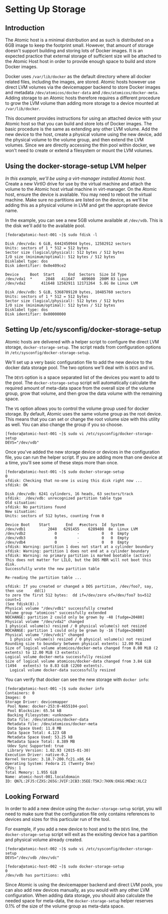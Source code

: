 # Setting Up Storage

## Introduction
 
The Atomic host is a minimal distribution and as such is distributed on a 6GB image to keep the footprint small. However, that amount of storage doesn't support building and storing lots of Docker images.  It is an expected practice that external storage of sufficient size will be attached to the Atomic Host host in order to provide enough space to build and store Docker images. 

Docker uses `/var/lib/docker` as the default directory where all docker related files, including the images, are stored.  Atomic hosts however use direct LVM volumes via the devicemapper backend to store Docker images and metadata `/dev/atomicos/docker-data` and `/dev/atomicos/docker-meta`.  Adding storage to an Atomic hosts therefore requires a different procedure to grow the LVM volume than adding more storage to a device mounted at `/var/lib/docker`.   
 
This document provides instructions for using an attached device with your Atomic host so that you can build and store lots of Docker images.  The basic procedure is the same as extending any other LVM volume.  Add the new device to the host, create a physical volume using the new device, add the physical volume to the volume group, and then extend the LVM volumes.  Since we are directly accessing the thin pool within docker, we won't need to create or extend a filesystem or mount the LVM volumes.
 
## Using the docker-storage-setup LVM helper
_In this example, we'll be using a virt-manager installed Atomic host_.  
Create a new VirtIO drive for use by the virtual machine and attach the volume to the Atomic host virtual machine in virt-manager.  On the Atomic host, ensure the device is available.  You may need to reboot the virtual machine.  Make sure no partitions are listed on the device, as we'll be adding this as a physical volume in LVM and get the appropriate device name.  

In the example, you can see a new 5GB volume available at `/dev/vdb`.  This is the disk we'll add to the available pool.
 
    [fedora@atomic-host-001 ~]$ sudo fdisk -l

    Disk /dev/vda: 6 GiB, 6442450944 bytes, 12582912 sectors
    Units: sectors of 1 * 512 = 512 bytes
    Sector size (logical/physical): 512 bytes / 512 bytes
    I/O size (minimum/optimal): 512 bytes / 512 bytes
    Disklabel type: dos
    Disk identifier: 0x0e409ce2

    Device     Boot  Start      End  Sectors  Size Id Type
    /dev/vda1  *      2048   411647   409600  200M 83 Linux
    /dev/vda2       411648 12582911 12171264  5.8G 8e Linux LVM

    Disk /dev/vdb: 5 GiB, 5368709120 bytes, 10485760 sectors
    Units: sectors of 1 * 512 = 512 bytes
    Sector size (logical/physical): 512 bytes / 512 bytes
    I/O size (minimum/optimal): 512 bytes / 512 bytes
    Disklabel type: dos
    Disk identifier: 0x00000000

## Setting Up /etc/sysconfig/docker-storage-setup

Atomic hosts are delivered with a helper script to configure the direct LVM storage, `docker-storage-setup`.  The script reads from configuration options in `/etc/sysconfig/docker-storage-setup`.

We'll set up a very basic configuration file to add the new device to the docker data storage pool.  The two options we'll deal with is `DEVS` and `VG`.  

The `DEVS` option is a space separated list of the devices you want to add to the pool.  The `docker-storage-setup` script will automatically calculate the required amount of meta-data space from the overall size of the volume group, grow that volume, and then grow the data volume with the remaining space.

The `VG` option allows you to control the volume group used for docker storage.  By default, Atomic uses the same volume group as the root device.  This means that you can set or change the root volume size with this utility as well.  You can also change the group if you so choose.
    
    [fedora@atomic-host-001 ~]$ sudo vi /etc/sysconfig/docker-storage-setup 
    DEVS="/dev/vdb"

Once you've added the new storage device or devices in the configuration file, you can run the helper script.  If you are adding more than one device at a time, you'll see some of these steps more than once.

    [fedora@atomic-host-001 ~]$ sudo docker-storage-setup 
    0
    sfdisk: Checking that no-one is using this disk right now ...
    sfdisk: OK
    
    Disk /dev/vdb: 6241 cylinders, 16 heads, 63 sectors/track
    sfdisk:  /dev/vdb: unrecognized partition table type
    Old situation:
    sfdisk: No partitions found
    New situation:
    Units: sectors of 512 bytes, counting from 0

    Device Boot    Start       End   #sectors  Id  System
    /dev/vdb1          2048   6291455    6289408  8e  Linux LVM
    /dev/vdb2             0         -          0   0  Empty
    /dev/vdb3             0         -          0   0  Empty
    /dev/vdb4             0         -          0   0  Empty
    sfdisk: Warning: partition 1 does not start at a cylinder boundary
    sfdisk: Warning: partition 1 does not end at a cylinder boundary
    sfdisk: Warning: no primary partition is marked bootable (active)
    This does not matter for LILO, but the DOS MBR will not boot this disk.
    Successfully wrote the new partition table

    Re-reading the partition table ...
    
    sfdisk: If you created or changed a DOS partition, /dev/foo7, say, then use     dd(1)
    to zero the first 512 bytes:  dd if=/dev/zero of=/dev/foo7 bs=512 count=1
    (See fdisk(8).)
    Physical volume "/dev/vdb1" successfully created
    Volume group "atomicos" successfully extended
    NOCHANGE: partition 2 could only be grown by -48 [fudge=20480]
    Physical volume "/dev/vda2" changed
    1 physical volume(s) resized / 0 physical volume(s) not resized
    NOCHANGE: partition 1 could only be grown by -16 [fudge=20480]
    Physical volume "/dev/vdc1" changed
      1 physical volume(s) resized / 0 physical volume(s) not resized
    Rounding size to boundary between physical extents: 12.00 MiB
    Size of logical volume atomicos/docker-meta changed from 8.00 MiB (2 extents) to 12.00 MiB (3 extents).
    Logical volume docker-meta successfully resized
    Size of logical volume atomicos/docker-data changed from 3.84 GiB (1494   extents) to 8.83 GiB (2260 extents).
      Logical volume docker-data successfully resized

You can verify that docker can see the new storage with `docker info`:

    [fedora@atomic-host-001 ~]$ sudo docker info
    Containers: 0
    Images: 0
    Storage Driver: devicemapper
     Pool Name: docker-253:0-4655104-pool
     Pool Blocksize: 65.54 kB
     Backing Filesystem: <unknown>
     Data file: /dev/atomicos/docker-data
     Metadata file: /dev/atomicos/docker-meta
     Data Space Used: 11.8 MB
     Data Space Total: 4.123 GB
     Metadata Space Used: 53.25 kB
     Metadata Space Total: 8.389 MB
     Udev Sync Supported: true
     Library Version: 1.02.93 (2015-01-30)
    Execution Driver: native-0.2
    Kernel Version: 3.18.7-200.fc21.x86_64
    Operating System: Fedora 21 (Twenty One)
    CPUs: 1
    Total Memory: 1.955 GiB
    Name: atomic-host-001.localdomain
    ID: QN7L:2FJ5:CZXS:265G:JVIF:2CB3:35EE:T5KJ:7HXN:OXGG:MEW2:XLC2

## Looking Forward

In order to add a new device using the `docker-storage-setup` script, you will need to make sure that the configuration file only contains references to devices and sizes for this particular run of the tool.  

For example, if you add a new device to host and to the `DEVS` line, the `docker-storage-setup` script will exit as the exisiting device has a partition and physical volume already created.

    [fedora@atomic-host-002 ~]$ sudo vi /etc/sysconfig/docker-storage-setup
    DEVS="/dev/vdb /dev/vdc"

    [fedora@atomic-host-002 ~]$ sudo docker-storage-setup
    0
    /dev/vdb has partitions: vdb1

Since Atomic is using the devicemapper backend and direct LVM pools, you can also add new devices manually, as you would with any other LVM configuration.  When adding data storage, you should also calculate the needed space for meta-data, the `docker-storage-setup` helper reserves 0.1% of the size of the volume group as meta-data space.  
